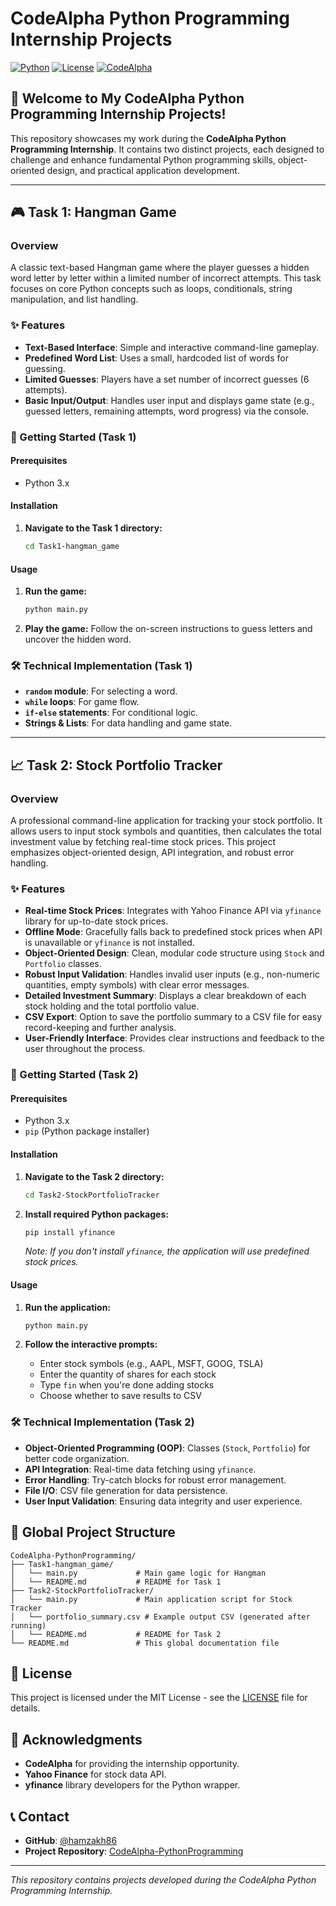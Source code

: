 # CodeAlpha Python Programming Internship Projects

[![Python](https://img.shields.io/badge/Python-3.x-blue.svg)](https://www.python.org/)
[![License](https://img.shields.io/badge/License-MIT-green.svg)](LICENSE)
[![CodeAlpha](https://img.shields.io/badge/CodeAlpha-Internship-orange.svg)](https://codealpha.tech/)

## 🌟 Welcome to My CodeAlpha Python Programming Internship Projects!

This repository showcases my work during the **CodeAlpha Python Programming Internship**. It contains two distinct projects, each designed to challenge and enhance fundamental Python programming skills, object-oriented design, and practical application development.

--- 

## 🎮 Task 1: Hangman Game

### Overview

A classic text-based Hangman game where the player guesses a hidden word letter by letter within a limited number of incorrect attempts. This task focuses on core Python concepts such as loops, conditionals, string manipulation, and list handling.

### ✨ Features

-   **Text-Based Interface**: Simple and interactive command-line gameplay.
-   **Predefined Word List**: Uses a small, hardcoded list of words for guessing.
-   **Limited Guesses**: Players have a set number of incorrect guesses (6 attempts).
-   **Basic Input/Output**: Handles user input and displays game state (e.g., guessed letters, remaining attempts, word progress) via the console.

### 🚀 Getting Started (Task 1)

#### Prerequisites

-   Python 3.x

#### Installation

1.  **Navigate to the Task 1 directory:**
    ```bash
    cd Task1-hangman_game
    ```

#### Usage

1.  **Run the game:**
    ```bash
    python main.py
    ```

2.  **Play the game:**
    Follow the on-screen instructions to guess letters and uncover the hidden word.

### 🛠️ Technical Implementation (Task 1)

-   **`random` module**: For selecting a word.
-   **`while` loops**: For game flow.
-   **`if-else` statements**: For conditional logic.
-   **Strings & Lists**: For data handling and game state.

---

## 📈 Task 2: Stock Portfolio Tracker

### Overview

A professional command-line application for tracking your stock portfolio. It allows users to input stock symbols and quantities, then calculates the total investment value by fetching real-time stock prices. This project emphasizes object-oriented design, API integration, and robust error handling.

### ✨ Features

-   **Real-time Stock Prices**: Integrates with Yahoo Finance API via `yfinance` library for up-to-date stock prices.
-   **Offline Mode**: Gracefully falls back to predefined stock prices when API is unavailable or `yfinance` is not installed.
-   **Object-Oriented Design**: Clean, modular code structure using `Stock` and `Portfolio` classes.
-   **Robust Input Validation**: Handles invalid user inputs (e.g., non-numeric quantities, empty symbols) with clear error messages.
-   **Detailed Investment Summary**: Displays a clear breakdown of each stock holding and the total portfolio value.
-   **CSV Export**: Option to save the portfolio summary to a CSV file for easy record-keeping and further analysis.
-   **User-Friendly Interface**: Provides clear instructions and feedback to the user throughout the process.

### 🚀 Getting Started (Task 2)

#### Prerequisites

-   Python 3.x
-   `pip` (Python package installer)

#### Installation

1.  **Navigate to the Task 2 directory:**
    ```bash
    cd Task2-StockPortfolioTracker
    ```

2.  **Install required Python packages:**
    ```bash
    pip install yfinance
    ```
    *Note: If you don't install `yfinance`, the application will use predefined stock prices.*

#### Usage

1.  **Run the application:**
    ```bash
    python main.py
    ```

2.  **Follow the interactive prompts:**
    -   Enter stock symbols (e.g., AAPL, MSFT, GOOG, TSLA)
    -   Enter the quantity of shares for each stock
    -   Type `fin` when you're done adding stocks
    -   Choose whether to save results to CSV

### 🛠️ Technical Implementation (Task 2)

-   **Object-Oriented Programming (OOP)**: Classes (`Stock`, `Portfolio`) for better code organization.
-   **API Integration**: Real-time data fetching using `yfinance`.
-   **Error Handling**: Try-catch blocks for robust error management.
-   **File I/O**: CSV file generation for data persistence.
-   **User Input Validation**: Ensuring data integrity and user experience.

## 📁 Global Project Structure

```
CodeAlpha-PythonProgramming/
├── Task1-hangman_game/
│   └── main.py             # Main game logic for Hangman
│   └── README.md           # README for Task 1
├── Task2-StockPortfolioTracker/
│   └── main.py             # Main application script for Stock Tracker
│   └── portfolio_summary.csv # Example output CSV (generated after running)
│   └── README.md           # README for Task 2
└── README.md               # This global documentation file
```

## 📄 License

This project is licensed under the MIT License - see the [LICENSE](LICENSE) file for details.

## 🙏 Acknowledgments

-   **CodeAlpha** for providing the internship opportunity.
-   **Yahoo Finance** for stock data API.
-   **yfinance** library developers for the Python wrapper.

## 📞 Contact

-   **GitHub**: [@hamzakh86](https://github.com/hamzakh86)
-   **Project Repository**: [CodeAlpha-PythonProgramming](https://github.com/hamzakh86/CodeAlpha-PythonProgramming)

---

*This repository contains projects developed during the CodeAlpha Python Programming Internship.*

